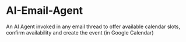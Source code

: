 # AI-Email-Agent
An AI Agent invoked in any email thread to offer available calendar slots, confirm availability and create the event (in Google Calendar)
